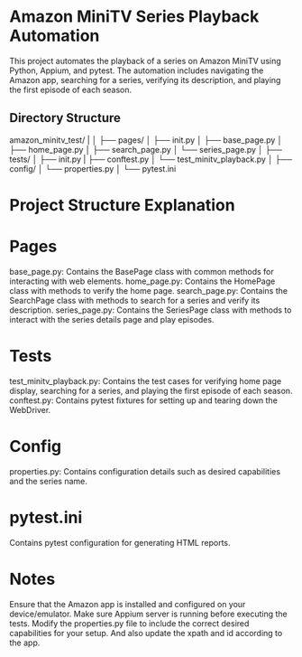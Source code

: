 # Amazon MiniTV Series Playback Automation

This project automates the playback of a series on Amazon MiniTV using Python, Appium, and pytest. The automation includes navigating the Amazon app, searching for a series, verifying its description, and playing the first episode of each season.

## Directory Structure

amazon_minitv_test/
|
│
├── pages/
│ ├── init.py
│ ├── base_page.py
│ ├── home_page.py
│ ├── search_page.py
│ └── series_page.py
│
├── tests/
│ ├── init.py
| ├── conftest.py
│ └── test_minitv_playback.py
│
├── config/
│ └── properties.py
│
└── pytest.ini


# Project Structure Explanation

# Pages
base_page.py: Contains the BasePage class with common methods for interacting with web elements.
home_page.py: Contains the HomePage class with methods to verify the home page.
search_page.py: Contains the SearchPage class with methods to search for a series and verify its description.
series_page.py: Contains the SeriesPage class with methods to interact with the series details page and play episodes.

# Tests
test_minitv_playback.py: Contains the test cases for verifying home page display, searching for a series, and playing the first episode of each season.
conftest.py: Contains pytest fixtures for setting up and tearing down the WebDriver.

# Config
properties.py: Contains configuration details such as desired capabilities and the series name.

# pytest.ini
Contains pytest configuration for generating HTML reports.

# Notes
Ensure that the Amazon app is installed and configured on your device/emulator.
Make sure Appium server is running before executing the tests.
Modify the properties.py file to include the correct desired capabilities for your setup.
And also update the xpath and id according to the app.

